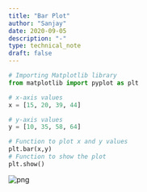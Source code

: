 ```yaml
---
title: "Bar Plot"
author: "Sanjay"
date: 2020-09-05
description: "-"
type: technical_note
draft: false
---
```


```python
# Importing Matplotlib library
from matplotlib import pyplot as plt 
```


```python
# x-axis values 
x = [15, 20, 39, 44] 
```


```python
# y-axis values 
y = [10, 35, 58, 64] 
```


```python
# Function to plot x and y values
plt.bar(x,y) 
# Function to show the plot 
plt.show() 
```


![png](Bar-Plot_4_0.png)

